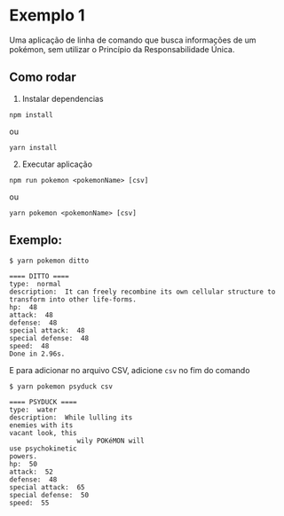 # Exemplo 1

Uma aplicação de linha de comando que busca informações de um pokémon, sem utilizar o Princípio da Responsabilidade Única.

## Como rodar

1. Instalar dependencias
```
npm install
``` 

ou

```
yarn install
```

2. Executar aplicação
```
npm run pokemon <pokemonName> [csv]
```

ou

```
yarn pokemon <pokemonName> [csv]
```

## Exemplo:

```
$ yarn pokemon ditto

==== DITTO ====
type:  normal
description:  It can freely recombine its own cellular structure to
transform into other life-forms.
hp:  48
attack:  48
defense:  48
special attack:  48
special defense:  48
speed:  48
Done in 2.96s.
```

E para adicionar no arquivo CSV, adicione ``csv`` no fim do comando
```
$ yarn pokemon psyduck csv

==== PSYDUCK ====
type:  water
description:  While lulling its
enemies with its
vacant look, this
                 wily POKéMON will
use psychokinetic
powers.
hp:  50
attack:  52
defense:  48
special attack:  65
special defense:  50
speed:  55
```
